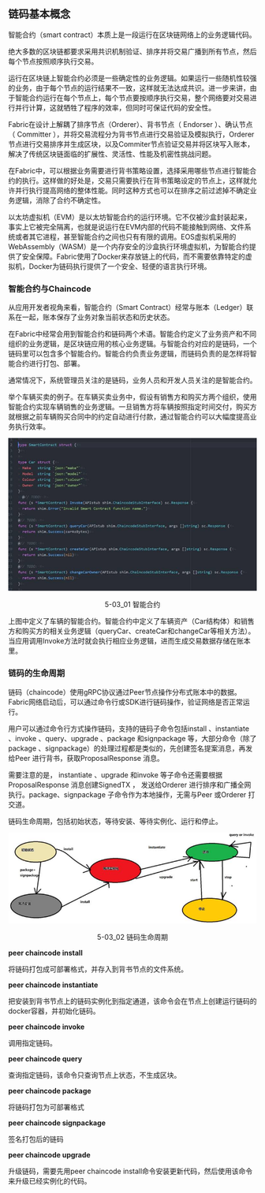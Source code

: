 ## 链码基本概念

智能合约（smart contract）本质上是一段运行在区块链网络上的业务逻辑代码。

绝大多数的区块链都要求采用共识机制验证、排序并将交易广播到所有节点，然后每个节点按照顺序执行交易。

运行在区块链上智能合约必须是一些确定性的业务逻辑。如果运行一些随机性较强的业务，由于每个节点的运行结果不一致，这样就无法达成共识。进一步来讲，由于智能合约运行在每个节点上，每个节点要按顺序执行交易，整个网络要对交易进行并行计算，这就牺牲了程序的效率，但同时可保证代码的安全性。

Fabric在设计上解耦了排序节点（Orderer）、背书节点（ Endorser ）、确认节点（ Committer ），并将交易流程分为背书节点进行交易验证及模拟执行，Orderer节点进行交易排序并生成区块，以及Commiter节点验证交易并将区块写入账本，解决了传统区块链面临的扩展性、灵活性、性能及机密性挑战问题。

在Fabric中，可以根据业务需要进行背书策略设置，选择采用哪些节点进行智能合约的执行。这样做的好处是，交易只需要执行在背书策略设定的节点上，这样就允许并行执行提高网络的整体性能。同时这种方式也可以在排序之前过滤掉不确定业务逻辑，消除了合约不确定性。

以太坊虚拟机（EVM）是以太坊智能合约的运行环境。它不仅被沙盒封装起来，事实上它被完全隔离，也就是说运行在EVM内部的代码不能接触到网络、文件系统或者其它进程，甚至智能合约之间也只有有限的调用。EOS虚拟机采用的WebAssembly（WASM）是一个内存安全的沙盒执行环境虚拟机，为智能合约提供了安全保障。Fabric使用了Docker来存放链上的代码，而不需要依靠特定的虚拟机，Docker为链码执行提供了一个安全、轻便的语言执行环境。

### 智能合约与Chaincode

从应用开发者视角来看，智能合约（Smart Contract）经常与账本（Ledger）联系在一起，账本保存了业务对象当前状态和历史状态。

在Fabric中经常会用到智能合约和链码两个术语。智能合约定义了业务资产和不同组织的业务逻辑，是区块链应用的核心业务逻辑。与智能合约对应的是链码，一个链码里可以包含多个智能合约。智能合约负责业务逻辑，而链码负责的是怎样将智能合约进行打包、部署。

通常情况下，系统管理员关注的是链码，业务人员和开发人员关注的是智能合约。

举个车辆买卖的例子。在车辆买卖业务中，假设有销售方和购买方两个组织，使用智能合约实现车辆销售的业务逻辑。一旦销售方将车辆按照指定时间交付，购买方就根据之前车辆购买合同中的约定自动进行付款，通过智能合约可以大幅度提高业务执行效率。

<div align=center>


![智能合约](./pic/auto/image091.jpg) 

5-03_01 智能合约
</div>

上图中定义了车辆的智能合约。智能合约中定义了车辆资产（Car结构体）和销售方和购买方的相关业务逻辑（queryCar、createCar和changeCar等相关方法）。当应用调用Invoke方法时就会执行相应业务逻辑，进而生成交易数据存储在账本里。

### 链码的生命周期

链码（chaincode）使用gRPC协议通过Peer节点操作分布式账本中的数据。Fabric网络启动后，可以通过命令行或SDK进行链码操作，验证网络是否正常运行。

用户可以通过命令行方式操作链码，支持的链码子命令包括install 、instantiate 、invoke 、query、upgrade 、package 和signpackage 等，大部分命令（除了package 、signpackage）的处理过程都是类似的，先创建签名提案消息，再发给Peer 进行背书，获取ProposalResponse 消息。

需要注意的是， instantiate 、upgrade 和invoke 等子命令还需要根据ProposalResponse 消息创建SignedTX ， 发送给Orderer 进行排序和广播全网执行。package、signpackage 子命令作为本地操作，无需与Peer 或Orderer 打交道。

链码生命周期，包括初始状态，等待安装、等待实例化、运行和停止。

<div align=center>


![链码生命周期](./pic/auto/image092.jpg) 

5-03_02 链码生命周期
</div>

**peer chaincode install**

将链码打包成可部署格式，并存入到背书节点的文件系统。

**peer chaincode instantiate**

把安装到背书节点上的链码实例化到指定通道，该命令会在节点上创建运行链码的docker容器，并初始化链码。

**peer chaincode invoke**

调用指定链码。

**peer chaincode query**

查询指定链码，该命令只查询节点上状态，不生成区块。 

**peer chaincode package**

将链码打包为可部署格式 

**peer chaincode signpackage**

签名打包后的链码 

**peer chaincode upgrade**

升级链码，需要先用peer chaincode install命令安装更新代码，然后使用该命令来升级已经实例化的代码。

